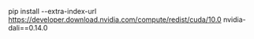 pip install --extra-index-url https://developer.download.nvidia.com/compute/redist/cuda/10.0 nvidia-dali==0.14.0